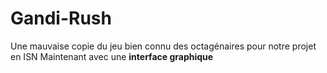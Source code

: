 # Gandi-Rush

Une mauvaise copie du jeu bien connu des octagénaires pour notre projet en ISN
Maintenant avec une **interface graphique**
